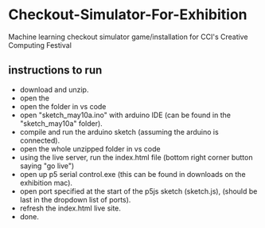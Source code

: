 # Checkout-Simulator-For-Exhibition
Machine learning checkout simulator game/installation for CCI's Creative Computing Festival 

## instructions to run
- download and unzip.
- open the 
- open the folder in vs code
- open "sketch_may10a.ino" with arduino IDE (can be found in the "sketch_may10a" folder).
- compile and run the arduino sketch (assuming the arduino is connected).
- open the whole unzipped folder in vs code
- using the live server, run the index.html file (bottom right corner button saying "go live")
- open up p5 serial control.exe (this can be found in downloads on the exhibition mac).
- open port specified at the start of the p5js sketch (sketch.js), (should be last in the dropdown list of ports).
- refresh the index.html live site.
- done.  
